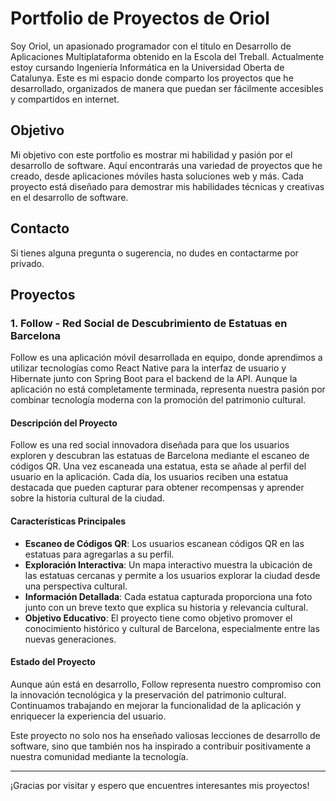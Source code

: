# Portfolio de Proyectos de Oriol

Soy Oriol, un apasionado programador con el título en Desarrollo de Aplicaciones Multiplataforma obtenido en la Escola del Treball. Actualmente estoy cursando Ingeniería Informática en la Universidad Oberta de Catalunya. Este es mi espacio donde comparto los proyectos que he desarrollado, organizados de manera que puedan ser fácilmente accesibles y compartidos en internet.

## Objetivo

Mi objetivo con este portfolio es mostrar mi habilidad y pasión por el desarrollo de software. Aquí encontrarás una variedad de proyectos que he creado, desde aplicaciones móviles hasta soluciones web y más. Cada proyecto está diseñado para demostrar mis habilidades técnicas y creativas en el desarrollo de software.

## Contacto

Si tienes alguna pregunta o sugerencia, no dudes en contactarme por privado.

## Proyectos

### 1. Follow - Red Social de Descubrimiento de Estatuas en Barcelona

Follow es una aplicación móvil desarrollada en equipo, donde aprendimos a utilizar tecnologías como React Native para la interfaz de usuario y Hibernate junto con Spring Boot para el backend de la API. Aunque la aplicación no está completamente terminada, representa nuestra pasión por combinar tecnología moderna con la promoción del patrimonio cultural.

#### Descripción del Proyecto

Follow es una red social innovadora diseñada para que los usuarios exploren y descubran las estatuas de Barcelona mediante el escaneo de códigos QR. Una vez escaneada una estatua, esta se añade al perfil del usuario en la aplicación. Cada día, los usuarios reciben una estatua destacada que pueden capturar para obtener recompensas y aprender sobre la historia cultural de la ciudad.

#### Características Principales

- **Escaneo de Códigos QR**: Los usuarios escanean códigos QR en las estatuas para agregarlas a su perfil.
- **Exploración Interactiva**: Un mapa interactivo muestra la ubicación de las estatuas cercanas y permite a los usuarios explorar la ciudad desde una perspectiva cultural.
- **Información Detallada**: Cada estatua capturada proporciona una foto junto con un breve texto que explica su historia y relevancia cultural.
- **Objetivo Educativo**: El proyecto tiene como objetivo promover el conocimiento histórico y cultural de Barcelona, especialmente entre las nuevas generaciones.

#### Estado del Proyecto

Aunque aún está en desarrollo, Follow representa nuestro compromiso con la innovación tecnológica y la preservación del patrimonio cultural. Continuamos trabajando en mejorar la funcionalidad de la aplicación y enriquecer la experiencia del usuario.

Este proyecto no solo nos ha enseñado valiosas lecciones de desarrollo de software, sino que también nos ha inspirado a contribuir positivamente a nuestra comunidad mediante la tecnología.

---

¡Gracias por visitar y espero que encuentres interesantes mis proyectos!
